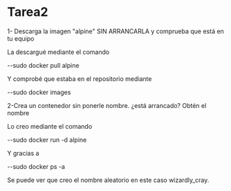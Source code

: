 # Tarea2
1- Descarga la imagen "alpine" SIN ARRANCARLA y comprueba que está en tu equipo

La descargué mediante el comando 

--sudo docker pull alpine 

Y comprobé que estaba en el repositorio mediante 

--sudo docker images

2-Crea un contenedor sin ponerle nombre. ¿está arrancado? Obtén el nombre

Lo creo mediante el comando 

--sudo docker run -d alpine 

Y gracias a 

--sudo docker ps -a 

Se puede ver que creo el nombre aleatorio en este caso wizardly_cray.


